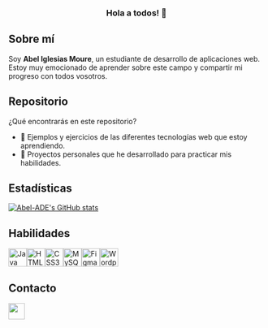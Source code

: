 <h3 align="center">Hola a todos! 👋</h3>

## Sobre mí

Soy **Abel Iglesias Moure**, un estudiante de desarrollo de aplicaciones web. Estoy muy emocionado de aprender sobre este campo y compartir mi progreso con todos vosotros.

## Repositorio

¿Qué encontrarás en este repositorio? 

- 📁 Ejemplos y ejercicios de las diferentes tecnologías web que estoy aprendiendo.
- 💼 Proyectos personales que he desarrollado para practicar mis habilidades.

## Estadísticas

<a href="http://www.github.com/Abel-ADE"><img src="https://github-readme-stats.vercel.app/api?username=Abel-ADE&show_icons=true&hide=&count_private=true&title_color=0891b2&text_color=inherit&icon_color=0891b2&&hide_border=true&show_icons=true" alt="Abel-ADE's GitHub stats" /></a>

## Habilidades

<p align="left">
<a href="https://www.oracle.com/java/" target="_blank" rel="noreferrer"><img src="https://raw.githubusercontent.com/danielcranney/readme-generator/main/public/icons/skills/java-colored.svg" width="36" height="36" alt="Java" /></a><a href="https://developer.mozilla.org/en-US/docs/Glossary/HTML5" target="_blank" rel="noreferrer"><img src="https://raw.githubusercontent.com/danielcranney/readme-generator/main/public/icons/skills/html5-colored.svg" width="36" height="36" alt="HTML5" /></a><a href="https://www.w3.org/TR/CSS/#css" target="_blank" rel="noreferrer"><img src="https://raw.githubusercontent.com/danielcranney/readme-generator/main/public/icons/skills/css3-colored.svg" width="36" height="36" alt="CSS3" /></a><a href="https://www.mysql.com/" target="_blank" rel="noreferrer"><img src="https://raw.githubusercontent.com/danielcranney/readme-generator/main/public/icons/skills/mysql-colored.svg" width="36" height="36" alt="MySQL" /></a><a href="https://www.figma.com/" target="_blank" rel="noreferrer"><img src="https://raw.githubusercontent.com/danielcranney/readme-generator/main/public/icons/skills/figma-colored.svg" width="36" height="36" alt="Figma" /></a><a href="https://wordpress.com" target="_blank" rel="noreferrer"><img src="https://raw.githubusercontent.com/danielcranney/readme-generator/main/public/icons/skills/wordpress-colored.svg" width="36" height="36" alt="Wordpress" /></a>
</p>

## Contacto

<p align="left"> 
  <a href="https://www.linkedin.com/in/abel-iglesias-moure/" target="_blank" rel="noreferrer"> 
  <picture> <source media="(prefers-color-scheme: dark)" srcset="https://raw.githubusercontent.com/danielcranney/readme-generator/main/public/icons/socials/linkedin-dark.svg" /> 
    <source media="(prefers-color-scheme: light)" srcset="https://raw.githubusercontent.com/danielcranney/readme-generator/main/public/icons/socials/linkedin.svg" /> 
    <img src="https://raw.githubusercontent.com/danielcranney/readme-generator/main/public/icons/socials/linkedin.svg" width="32" height="32" /> 
  </picture> 
  </a>
</p>

